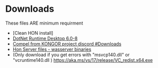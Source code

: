 # Downloads

These files ARE minimum requirment 

* [Clean HON install]
* [DotNet Runtime Desktop 6.0-8](https://dotnet.microsoft.com/en-us/download/dotnet/thank-you/runtime-desktop-6.0.8-windows-x64-installer)
* [Compel from KONGOR project discord #Downloads](https://discord.com/channels/991034716360687637/1003368444114255932)
* [Hon Server files - wasserver binaries](https://github.com/wasserver/wasserver/archive/refs/heads/main.zip)
* (Only download if you get errors with "msvcp140.dll" or "vcruntime140.dll ) [https://aka.ms/vs/17/release/VC_redist.x64.exe ](https://aka.ms/vs/17/release/VC_redist.x64.exe )
